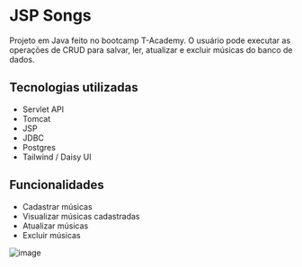 # JSP Songs

Projeto em Java feito no bootcamp T-Academy.
O usuário pode executar as operações de CRUD para salvar, ler, atualizar e excluir músicas do banco de dados.

## Tecnologias utilizadas

- Servlet API
- Tomcat
- JSP
- JDBC
- Postgres
- Tailwind / Daisy UI

## Funcionalidades

- Cadastrar músicas
- Visualizar músicas cadastradas
- Atualizar músicas
- Excluir músicas

![image](https://github.com/user-attachments/assets/ad071f6b-aa3d-4271-8669-1e0439a2ef24)

